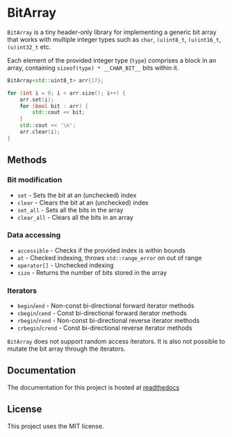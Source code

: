 # BitArray

`BitArray` is a tiny header-only library for implementing a generic bit array that works with multiple integer types such as `char`, `(u)int8_t`, `(u)int16_t`, `(u)int32_t` etc.

Each element of the provided integer type (`type`) comprises a block in an array, containing `sizeof(type) * __CHAR_BIT__` bits within it.

```cpp
BitArray<std::uint8_t> arr{17};

for (int i = 0; i < arr.size(); i++) {
    arr.set(i);
    for (bool bit : arr) {
        std::cout << bit;
    }
    std::cout << '\n';
    arr.clear(i);
}
```

## Methods

### Bit modification

- `set` - Sets the bit at an (unchecked) index
- `clear` - Clears the bit at an (unchecked) index
- `set_all` - Sets all the bits in the array
- `clear_all` - Clears all the bits in an array

### Data accessing

- `accessible` - Checks if the provided index is within bounds
- `at` - Checked indexing, throws `std::range_error` on out of range
- `operator[]` - Unchecked indexing
- `size` - Returns the number of bits stored in the array

### Iterators

- `begin`/`end` - Non-const bi-directional forward iterator methods
- `cbegin`/`cend` - Const bi-directional forward iterator methods
- `rbegin`/`rend` - Non-const bi-directional reverse iterator methods
- `crbegin`/`crend` - Const bi-directional reverse iterator methods

`BitArray` does not support random access iterators. It is also not possible to
mutate the bit array through the iterators.

## Documentation

The documentation for this project is hosted at [readthedocs](https://bitarray.readthedocs.io/en/latest)

## License

This project uses the MIT license.